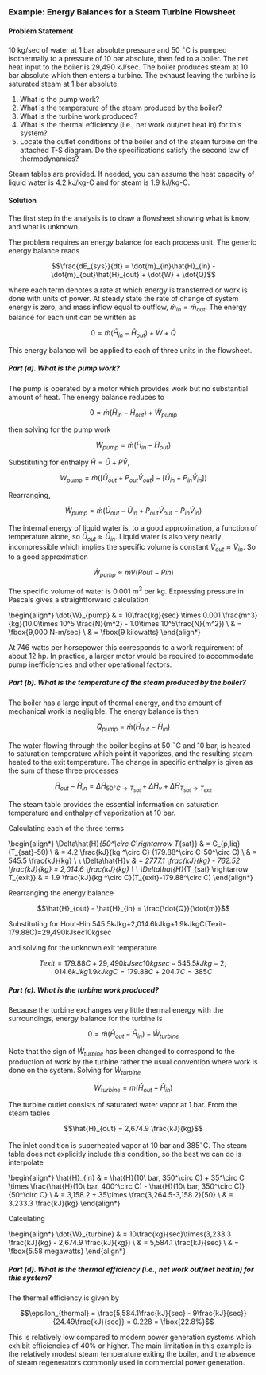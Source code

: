 ### Example: Energy Balances for a Steam Turbine Flowsheet

#### Problem Statement

10 kg/sec of water at 1 bar absolute pressure and 50 $^\circ$C is pumped isothermally to a pressure of 10 bar absolute, then fed to a boiler. The net heat input to the boiler is 29,490 kJ/sec. The boiler produces steam at 10 bar absolute which then enters a turbine. The exhaust leaving the turbine is saturated steam at 1 bar absolute.

1. What is the pump work?
2. What is the temperature of the steam produced by the boiler?
3. What is the turbine work produced?
4. What is the thermal efficiency (i.e., net work out/net heat in) for this system?
5. Locate the outlet conditions of the boiler and of the steam turbine on the attached T-S diagram. Do the specifications satisfy the second law of thermodynamics?

Steam tables are provided. If needed, you can assume the heat capacity of liquid water is 4.2 kJ/kg-C and for steam is 1.9 kJ/kg-C. 

#### Solution

The first step in the analysis is to draw a flowsheet showing what is know, and what is unknown.





The problem requires an energy balance for each process unit. The generic energy balance reads

$$\frac{dE_{sys}}{dt} = \dot{m}_{in}\hat{H}_{in} - \dot{m}_{out}\hat{H}_{out} + \dot{W} + \dot{Q}$$

where each term denotes a rate at which energy is transferred or work is done with units of power. At steady state the rate of change of system energy is zero, and mass inflow equal to outflow, $\dot{m}_{in} = \dot{m}_{out}$. The energy balance for each unit can be written as

$$0 = \dot{m}(\hat{H}_{in} - \hat{H}_{out})+ \dot{W} + \dot{Q}$$

This energy balance will be applied to each of three units in the flowsheet.

##### Part (a). What is the pump work?

The pump is operated by a motor which provides work but no substantial amount of heat. The energy balance reduces to 

$$0 = \dot{m}(\hat{H}_{in} - \hat{H}_{out}) + \dot{W}_{pump}$$

then solving for the pump work

$$\dot{W}_{pump} = \dot{m}(\hat{H}_{in} - \hat{H}_{out})$$

Substituting for enthalpy $\hat{H} = \hat{U} + P\hat{V}$,

$$\dot{W}_{pump} = \dot{m}([\hat{U}_{out} + P_{out}\hat{V}_{out}] - [\hat{U}_{in} + P_{in}\hat{V}_{in}])$$

Rearranging,

$$\dot{W}_{pump} = \dot{m} (\hat{U}_{out} - \hat{U}_{in} + P_{out}\hat{V}_{out} - P_{in}\hat{V}_{in})$$

The internal energy of liquid water is, to a good approximation, a function of temperature alone, so $\hat{U}_{out} \approx \hat{U}_{in}$. Liquid water is also very nearly incompressible which implies the specific volume is constant $\hat{V}_{out} \approx \hat{V}_{in}$.  So to a good approximation

$$\dot{W}_{pump} \approx \dot{m}V(Pout - Pin)$$

The specific volume of water is 0.001 m$^3$ per kg. Expressing pressure in Pascals gives a straightforward calculation

\begin{align*}
\dot{W}_{pump} & = 10\frac{kg}{sec} \times 0.001 \frac{m^3}{kg}(10.0\times 10^5 \frac{N}{m^2} - 1.0\times 10^5\frac{N}{m^2}) \\
& = \fbox{9,000 N-m/sec} \\
& = \fbox{9 kilowatts}
\end{align*}

At 746 watts per horsepower this corresponds to a work requirement of about 12 hp.  In practice, a larger motor would be required to accommodate pump inefficiencies and other operational factors.

##### Part (b). What is the temperature of the steam produced by the boiler?

The boiler has a large input of thermal energy, and the amount of mechanical work is negligible.  The energy balance is then

$$\dot{Q}_{pump} = \dot{m}(\hat{H}_{out} - \hat{H}_{in})$$

The water flowing through the boiler begins at 50 $^\circ$C and 10 bar, is heated to saturation temperature which point it vaporizes, and the resulting steam heated to the exit temperature.  The change in specific enthalpy is given as the sum of these three processes

$$\hat{H}_{out} - \hat{H}_{in} = \Delta\hat{H}_{50^\circ C\rightarrow T_{sat}} + \Delta\hat{H}_v + \Delta\hat{H}_{T_{sat} \rightarrow T_{exit}}$$ 

The steam table provides the essential information on saturation temperature and enthalpy of vaporization at 10 bar. 

Calculating each of the three terms

\begin{align*}
\Delta\hat{H}_{50^\circ C\rightarrow T_{sat}} & = C_{p,liq}(T_{sat}-50) \\
& = 4.2  \frac{kJ}{kg ^\circ C} (179.88^\circ C-50^\circ C) \\
& = 545.5 \frac{kJ}{kg} \\
\\
\Delta\hat{H}_v & = 2777.1 \frac{kJ}{kg} - 762.52 \frac{kJ}{kg} = 2,014.6 \frac{kJ}{kg} \\
\\
\Delta\hat{H}_{T_{sat} \rightarrow T_{exit}} & = 1.9 \frac{kJ}{kg ^\circ C}(T_{exit}-179.88^\circ C)
\end{align*}

Rearranging the energy balance

$$\hat{H}_{out} - \hat{H}_{in} = \frac{\dot{Q}}{\dot{m}}$$

Substituting for Hout-Hin
545.5kJkg+2,014.6kJkg+1.9kJkgC(Texit-179.88C)=29,490kJsec10kgsec

and solving for the unknown exit temperature

$$Texit=179.88C+29,490kJsec10kgsec-545.5kJkg-2,014.6kJkg1.9kJkgC=179.88C+204.7C=385 C$$

##### Part (c). What is the turbine work produced?

Because the turbine exchanges very little thermal energy with the surroundings, energy balance for the turbine is

$$0 = \dot{m}(\hat{H}_{out} - \hat{H}_{in}) - \dot{W}_{turbine}$$

Note that the sign of $\dot{W}_{turbine}$ has been changed to correspond to the production of work by the turbine rather the usual convention where work is done on the system. Solving for $\dot{W}_{turbine}$

$$\dot{W}_{turbine} = \dot{m}(\hat{H}_{out} - \hat{H}_{in})$$

The turbine outlet consists of saturated water vapor at 1 bar. From the steam tables

$$\hat{H}_{out} = 2,674.9 \frac{kJ}{kg}$$

The inlet condition is superheated vapor at 10 bar and 385$^\circ$C. The steam table does not explicitly include this condition, so the best we can do is interpolate

\begin{align*}
\hat{H}_{in} & = \hat{H}(10\ bar, 350^\circ C) + 35^\circ C \times \frac{\hat{H}(10\ bar, 400^\circ C) - \hat{H}(10\ bar, 350^\circ C)}{50^\circ C} \\
& = 3,158.2 + 35\times \frac{3,264.5-3,158.2}{50} \\
& = 3,233.3 \frac{kJ}{kg}
\end{align*}

Calculating

\begin{align*}
\dot{W}_{turbine} & = 10\frac{kg}{sec}\times(3,233.3 \frac{kJ}{kg} - 2,674.9 \frac{kJ}{kg}) \\
& = 5,584.1 \frac{kJ}{sec} \\
& = \fbox{5.58 megawatts}
\end{align*}

##### Part (d). What is the thermal efficiency (i.e., net work out/net heat in) for this system?

The thermal efficiency is given by

$$\epsilon_{thermal} = \frac{5,584.1\frac{kJ}{sec} -  9\frac{kJ}{sec}}{24.49\frac{kJ}{sec}} = 0.228 = \fbox{22.8%}$$

This is relatively low compared to modern power generation systems which exhibit efficiencies of 40% or higher. The main limitation in this example is the relatively modest steam temperature exiting the boiler, and the absence of steam regenerators commonly used in commercial power generation.



